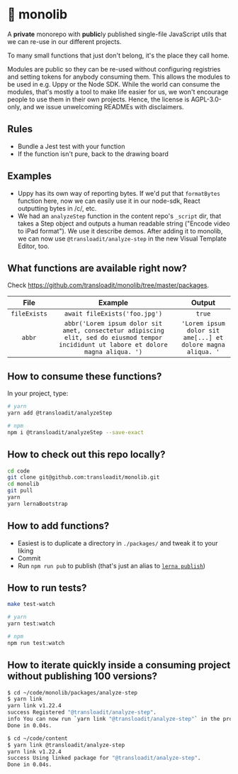 # :house_with_garden: monolib

A **private** monorepo with **public**ly published single-file JavaScript utils that we can re-use in our different projects.

To many small functions that just don't belong, it's the place they call home.

Modules are public so they can be re-used without configuring registries and setting tokens for anybody consuming them. This allows the modules to be used in e.g. Uppy or the Node SDK. While the world can consume the modules, that's mostly a tool to make life easier for us, we won't encourage people to use them in their own projects. Hence, the license is AGPL-3.0-only, and we issue unwelcoming READMEs with disclaimers.

## Rules

- Bundle a Jest test with your function
- If the function isn't pure, back to the drawing board

## Examples

- Uppy has its own way of reporting bytes. If we'd put that `formatBytes` function here, now we can easily use it in our node-sdk, React outputting bytes in /c/, etc.
- We had an `analyzeStep` function in the content repo's `_script` dir, that takes a Step object and outputs a human readable string ("Encode video to iPad format"). We use it describe demos. After adding it to monolib, we can now use `@transloadit/analyze-step` in the new Visual Template Editor, too.

## What functions are available right now?

Check <https://github.com/transloadit/monolib/tree/master/packages>.

|     File     |                                                                Example                                                                 |                           Output                            |
|:------------:|:--------------------------------------------------------------------------------------------------------------------------------------:|:-----------------------------------------------------------:|
| `fileExists` |                                                     `await fileExists('foo.jpg')`                                                      |                           `true`                            |
|    `abbr`    | `abbr('Lorem ipsum dolor sit amet, consectetur adipiscing elit, sed do eiusmod tempor incididunt ut labore et dolore magna aliqua. ')` | `'Lorem ipsum dolor sit ame[...] et dolore magna aliqua. '` |

## How to consume these functions?

In your project, type:

```bash
# yarn
yarn add @transloadit/analyzeStep

# npm
npm i @transloadit/analyzeStep --save-exact
```

## How to check out this repo locally?

```bash
cd code
git clone git@github.com:transloadit/monolib.git
cd monolib
git pull
yarn
yarn lernaBootstrap
```

## How to add functions?

- Easiest is to duplicate a directory in `./packages/` and tweak it to your liking
- Commit
- Run `npm run pub` to publish (that's just an alias to [`lerna publish`](https://lerna.js.org/#command-publish))

## How to run tests?

```bash
make test-watch

# yarn
yarn test:watch

# npm
npm run test:watch
```

## How to iterate quickly inside a consuming project without publishing 100 versions?

```bash
$ cd ~/code/monolib/packages/analyze-step
$ yarn link
yarn link v1.22.4
success Registered "@transloadit/analyze-step".
info You can now run `yarn link "@transloadit/analyze-step"` in the projects where you want to use this package and it will be used instead.
Done in 0.04s.

$ cd ~/code/content
$ yarn link @transloadit/analyze-step
yarn link v1.22.4
success Using linked package for "@transloadit/analyze-step".
Done in 0.04s.
```
